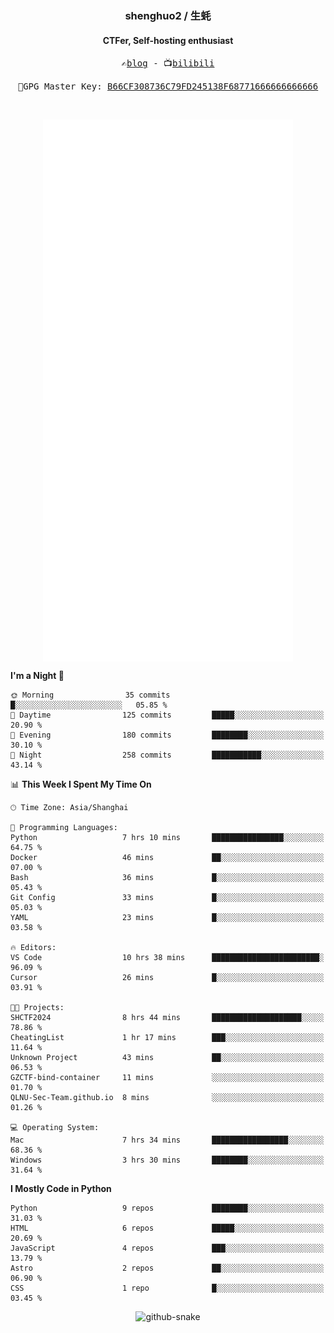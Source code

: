 <h3 align="center"> shenghuo2 / 生蚝 </h3>
<h4 align="center" >CTFer, Self-hosting enthusiast</h3>


<p align="center">
  <samp>
    ✍️<a href="https://blog.shenghuo2.top/">blog</a> -
    📺<a href="https://space.bilibili.com/85894935">bilibili</a>
  </samp>
</p>
<p align="center">
  <samp>
     🔐GPG Master Key: <a align="center" href="https://github.com/shenghuo2.gpg">B66CF308736C79FD245138F68771666666666666</a>
  </samp>
</p>
<br>
<p align="center">
  <a href="https://github.com/shenghuo2">
    <img width="400" align="top" src="https://github.com/shenghuo2/shenghuo2/blob/main/metrics.left.svg" />
  </a>
  <a href="https://github.com/shenghuo2">
    <img width="400" align="top" src="https://github.com/shenghuo2/shenghuo2/blob/main/metrics.right.svg" />
  </a>
</p>


<!--START_SECTION:waka-->
**I'm a Night 🦉** 

```text
🌞 Morning                35 commits          █░░░░░░░░░░░░░░░░░░░░░░░░   05.85 % 
🌆 Daytime                125 commits         █████░░░░░░░░░░░░░░░░░░░░   20.90 % 
🌃 Evening                180 commits         ████████░░░░░░░░░░░░░░░░░   30.10 % 
🌙 Night                  258 commits         ███████████░░░░░░░░░░░░░░   43.14 % 
```


📊 **This Week I Spent My Time On** 

```text
🕑︎ Time Zone: Asia/Shanghai

💬 Programming Languages: 
Python                   7 hrs 10 mins       ████████████████░░░░░░░░░   64.75 % 
Docker                   46 mins             ██░░░░░░░░░░░░░░░░░░░░░░░   07.00 % 
Bash                     36 mins             █░░░░░░░░░░░░░░░░░░░░░░░░   05.43 % 
Git Config               33 mins             █░░░░░░░░░░░░░░░░░░░░░░░░   05.03 % 
YAML                     23 mins             █░░░░░░░░░░░░░░░░░░░░░░░░   03.58 % 

🔥 Editors: 
VS Code                  10 hrs 38 mins      ████████████████████████░   96.09 % 
Cursor                   26 mins             █░░░░░░░░░░░░░░░░░░░░░░░░   03.91 % 

🐱‍💻 Projects: 
SHCTF2024                8 hrs 44 mins       ████████████████████░░░░░   78.86 % 
CheatingList             1 hr 17 mins        ███░░░░░░░░░░░░░░░░░░░░░░   11.64 % 
Unknown Project          43 mins             ██░░░░░░░░░░░░░░░░░░░░░░░   06.53 % 
GZCTF-bind-container     11 mins             ░░░░░░░░░░░░░░░░░░░░░░░░░   01.70 % 
QLNU-Sec-Team.github.io  8 mins              ░░░░░░░░░░░░░░░░░░░░░░░░░   01.26 % 

💻 Operating System: 
Mac                      7 hrs 34 mins       █████████████████░░░░░░░░   68.36 % 
Windows                  3 hrs 30 mins       ████████░░░░░░░░░░░░░░░░░   31.64 % 
```

**I Mostly Code in Python** 

```text
Python                   9 repos             ████████░░░░░░░░░░░░░░░░░   31.03 % 
HTML                     6 repos             █████░░░░░░░░░░░░░░░░░░░░   20.69 % 
JavaScript               4 repos             ███░░░░░░░░░░░░░░░░░░░░░░   13.79 % 
Astro                    2 repos             ██░░░░░░░░░░░░░░░░░░░░░░░   06.90 % 
CSS                      1 repo              █░░░░░░░░░░░░░░░░░░░░░░░░   03.45 % 
```




<!--END_SECTION:waka-->


<div align="center">
  <picture>
    <source media="(prefers-color-scheme: dark)" srcset="https://gist.githubusercontent.com/shenghuo2/bfce20b14ab0484cef03bae6e60e0b3a/raw/github-snake-dark.svg" />
    <source media="(prefers-color-scheme: light)" srcset="https://gist.githubusercontent.com/shenghuo2/bfce20b14ab0484cef03bae6e60e0b3a/raw/github-snake.svg" />
    <img alt="github-snake" src="https://gist.githubusercontent.com/shenghuo2/bfce20b14ab0484cef03bae6e60e0b3a/raw/github-snake.svg" />
  </picture>
</div>

<!--
**shenghuo2/shenghuo2** is a ✨ _special_ ✨ repository because its `README.md` (this file) appears on your GitHub profile.

Here are some ideas to get you started:

- 🔭 I’m currently working on ...
- 🌱 I’m currently learning ...
- 👯 I’m looking to collaborate on ...
- 🤔 I’m looking for help with ...
- 💬 Ask me about ...
- 📫 How to reach me: ...
- 😄 Pronouns: ...
- ⚡ Fun fact: ...
-->
